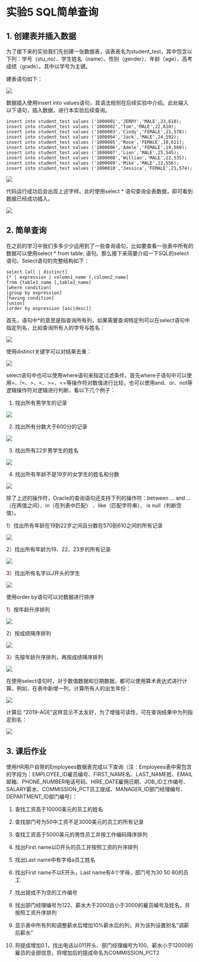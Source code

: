 # 实验5  SQL简单查询

## 1. 创建表并插入数据

为了接下来的实验我们先创建一张数据表，该表表名为student_test，其中包含以下列：学号（stu_no）、学生姓名（name）、性别（gender）、年龄（age）、高考成绩（grade）。其中以学号为主键。

建表语句如下：

![](pic/1.png)

数据插入使用Insert into values语句，其语法规则在后续实验中介绍。此处输入以下语句，插入数据，进行本实验后续查询。

    insert into student_test values ('1000001','JERRY','MALE',23,610);
    insert into student_test values ('1000002','Tom','MALE',22,610);
    insert into student_test values ('1000003','Cindy','FEMALE',21,578);
    insert into student_test values ('1000004','Jack','MALE',24,592);
    insert into student_test values ('1000005','Rose','FEMALE',18,611);
    insert into student_test values ('1000006','Adele','FEMALE',19,569);
    insert into student_test values ('1000007','Lion','MALE',25,545);
    insert into student_test values ('1000008','Willian','MALE',22,535);
    insert into student_test values ('1000009','Mike','MALE',22,556);
    insert into student_test values ('1000010','Jessica','FEMALE',21,574);

![](pic/2.png)

代码运行成功后会出现上述字样。此时使用select * 语句查询全表数据，即可看到数据已经成功插入。

![](pic/3.png)

## 2. 简单查询

在之前的学习中我们多多少少运用到了一些查询语句，比如要查看一张表中所有的数据可以使用select * from table; 语句。那么接下来简要介绍一下SQL的select语句。Select语句的完整结构如下：

    select [all | distinct]
    {* | expression | colomn1_name [,colomn2_name]
    from {table1_name [,table2_name]
    [where condition]
    [group by expression]
    [having condition]
    [union]
    [order by expression [asc|desc]]

首先，语句中*的意思是指查询所有列，如果需要查询特定列可以在select语句中指定列名，比如查询所有人的学号与姓名：

![](pic/4.png)

使用distinct关键字可以对结果去重：

![](pic/5.png)

select语句中也可以使用where语句来指定过滤条件。首先where子语句中可以使用=、!=、>、<、>=、<=等操作符对数值进行比较，也可以使用and、or、not等逻辑操作符对逻辑进行判断，看以下几个例子：

1)	找出所有男学生的记录

![](pic/6.png)

2)	找出所有分数大于600分的记录

![](pic/7.png)

3)	找出所有22岁男学生的姓名

![](pic/8.png)

4)	找出所有年龄不是19岁的女学生的姓名和分数

![](pic/9.png)

除了上述的操作符，Oracle的查询语句还支持下列的操作符：between … and … （在两值之间）、in（在列表中匹配） 、like（匹配字符串）、 is null（判断空值）。

1）找出所有年龄在19到22岁之间且分数在570到610之间的所有记录

![](pic/10.png)

2）找出所有年龄为19、22、23岁的所有记录

![](pic/11.png)

3）找出所有名字以J开头的学生

![](pic/12.png)

使用order by语句可以对数据进行排序

1）按年龄升序排列

![](pic/13.png)

2）按成绩降序排列

![](pic/14.png)

3）先按年龄升序排列，再按成绩降序排列

![](pic/15.png)

在使用select语句时，对于数值数据和日期数据，都可以使用算术表达式进行计算。例如，在表中新增一列，计算所有人的出生年份：

![](pic/16.png)

计算后 “2019-AGE”这样显示不太友好，为了增强可读性，可在查询结果中为列指定别名：

![](pic/17.png)

## 3. 课后作业

使用HR用户自带的Employees数据表完成以下查询（注：Employees表中需包含的字段为：EMPLOYEE_ID雇员编号、FIRST_NAME名、LAST_NAME姓、EMAIL邮箱、PHONE_NUMBER电话号码、HIRE_DATE雇佣日期、JOB_ID工作编号、SALARY薪水、COMMISSION_PCT员工提成、MANAGER_ID部门经理编号、DEPARTMENT_ID部门编号）：

1)	查找工资高于10000美元的员工的姓名

2)	查找部门号为50中工资不足3000美元的员工的所有记录

3)	查找工资高于5000美元的男性员工并按工作编码降序排列

4)	找出First name以D开头的员工并按照工资的升序排列

5)	找出Last name中有字母a员工姓名

6)	找出First name不以E开头，Last name有4个字母，部门号为30 50 80的员工

7)	找出提成不为空的工作编号

8)	找出部门经理编号为122、薪水大于2000且小于3000的雇员编号及姓名，并按照工资升序排列

9)	显示表中所有列和调整薪水后增加10%薪水后的列，并为该列设置别名”调薪后薪水”

10)	将提成增加0.1，找出电话以011开头、部门经理编号为100、薪水小于12000的雇员的全部信息，将增加后的提成命名为COMMISSION_PCT2